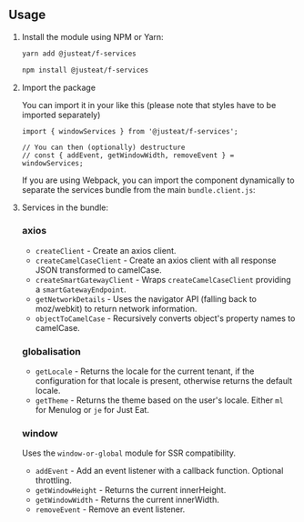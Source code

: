 ## Usage

1.  Install the module using NPM or Yarn:

    ```bash
    yarn add @justeat/f-services
    ```

    ```bash
    npm install @justeat/f-services
    ```

2.  Import the package

    You can import it in your like this (please note that styles have to be imported separately)

    ```
    import { windowServices } from '@justeat/f-services';

    // You can then (optionally) destructure
    // const { addEvent, getWindowWidth, removeEvent } = windowServices;

    ```

    If you are using Webpack, you can import the component dynamically to separate the services bundle from the main `bundle.client.js`:

3. Services in the bundle:

    ### axios
    - `createClient` - Create an axios client.
    - `createCamelCaseClient` - Create an axios client with all response JSON transformed to camelCase.
    - `createSmartGatewayClient` - Wraps `createCamelCaseClient` providing a `smartGatewayEndpoint`.
    - `getNetworkDetails` - Uses the navigator API (falling back to moz/webkit) to return network information.
    - `objectToCamelCase` - Recursively converts object's property names to camelCase.

    ### globalisation
    - `getLocale` - Returns the locale for the current tenant, if the configuration for that locale is present, otherwise returns the default locale.
    - `getTheme` - Returns the theme based on the user's locale. Either `ml` for Menulog or `je` for Just Eat.

    ### window
    Uses the `window-or-global` module for SSR compatibility.
    - `addEvent` - Add an event listener with a callback function. Optional throttling.
    - `getWindowHeight` - Returns the current innerHeight.
    - `getWindowWidth` - Returns the current innerWidth.
    - `removeEvent` - Remove an event listener.
